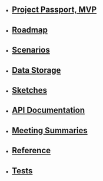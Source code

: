 
* ## [Project Passport, MVP](https://schstp.github.io/Theater-Platform/passport/table_of_contents)

* ## [Roadmap](https://schstp.github.io/Theater-Platform/roadmap/roadmap)

* ## [Scenarios](https://schstp.github.io/Theater-Platform/scenarios/table_of_contents)

* ## [Data Storage](https://schstp.github.io/Theater-Platform/datastorage/table_of_contents)

* ## [Sketches](https://schstp.github.io/Theater-Platform/sketches/table_of_contents)

* ## [API Documentation](https://schstp.github.io/Theater-Platform/api/table_of_contents)

* ## [Meeting Summaries](https://schstp.github.io/Theater-Platform/meeting_summaries/table_of_contents)

* ## [Reference](https://schstp.github.io/Theater-Platform/reference/content)

* ## [Tests](https://schstp.github.io/Theater-Platform/blob/master/tests/tests)

